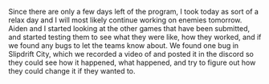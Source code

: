 Since there are only a few days left of the program, I took today as sort of a relax day and I will most likely continue working on enemies tomorrow. Aiden and I started looking at the other games that have been submitted, and started testing them to see what they were like, how they worked, and if we found any bugs to let the teams know about. We found one bug in Slipdrift City, which we recorded a video of and posted it in the discord so they could see how it happened, what happened, and try to figure out how they could change it if they wanted to. 
